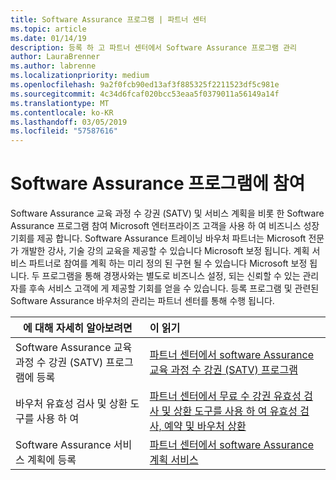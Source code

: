 ```yaml
---
title: Software Assurance 프로그램 | 파트너 센터
ms.topic: article
ms.date: 01/14/19
description: 등록 하 고 파트너 센터에서 Software Assurance 프로그램 관리
author: LauraBrenner
ms.author: labrenne
ms.localizationpriority: medium
ms.openlocfilehash: 9a2f0fcb90ed13af3f885325f2211523df5c981e
ms.sourcegitcommit: 4c34d6fcaf020bcc53eaa5f0379011a56149a14f
ms.translationtype: MT
ms.contentlocale: ko-KR
ms.lasthandoff: 03/05/2019
ms.locfileid: "57587616"
---
```

# <a name="participate-in-software-assurance-programs"></a>Software Assurance 프로그램에 참여

Software Assurance 교육 과정 수 강권 (SATV) 및 서비스 계획을 비롯 한 Software Assurance 프로그램 참여 Microsoft 엔터프라이즈 고객을 사용 하 여 비즈니스 성장 기회를 제공 합니다. Software Assurance 트레이닝 바우처 파트너는 Microsoft 전문가 개발한 강사, 기술 강의 교육을 제공할 수 있습니다 Microsoft 보정 됩니다. 계획 서비스 파트너로 참여를 계획 하는 미리 정의 된 구현 될 수 있습니다 Microsoft 보정 됩니다. 두 프로그램을 통해 경쟁사와는 별도로 비즈니스 설정, 되는 신뢰할 수 있는 관리자를 후속 서비스 고객에 게 제공할 기회를 얻을 수 있습니다. 등록 프로그램 및 관련된 Software Assurance 바우처의 관리는 파트너 센터를 통해 수행 됩니다.

|**에 대해 자세히 알아보려면**   |**이 읽기**   |
|--------------------------|:------------------|
|Software Assurance 교육 과정 수 강권 (SATV) 프로그램에 등록|[파트너 센터에서 software Assurance 교육 과정 수 강권 (SATV) 프로그램](software-assurance-satv.md)|
|바우처 유효성 검사 및 상환 도구를 사용 하 여|[파트너 센터에서 무료 수 강권 유효성 검사 및 상환 도구를 사용 하 여 유효성 검사, 예약 및 바우처 상환](voucher-validation-tool.md)|
|Software Assurance 서비스 계획에 등록|[파트너 센터에서 software Assurance 계획 서비스](software-assurance-dps.md) 


